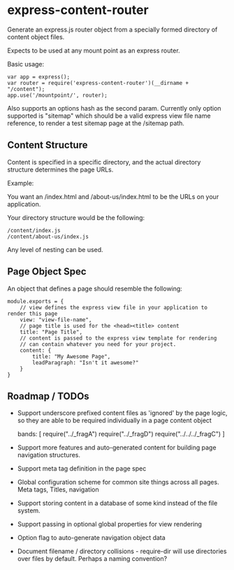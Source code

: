 # express-content-router

Generate an express.js router object from a specially formed directory of content object files.

Expects to be used at any mount point as an express router.

Basic usage:
    
    var app = express();
    var router = require('express-content-router')(__dirname + "/content");
    app.use('/mountpoint/', router);

Also supports an options hash as the second param. Currently only option supported is "sitemap" which should be a valid express view file name reference, to render a test sitemap page at the /sitemap path.

## Content Structure

Content is specified in a specific directory, and the actual directory structure determines the page URLs. 

Example:

You want an /index.html and /about-us/index.html to be the URLs on your application.

Your directory structure would be the following:

    /content/index.js
    /content/about-us/index.js

Any level of nesting can be used.

## Page Object Spec

An object that defines a page should resemble the following:

    module.exports = {
        // view defines the express view file in your application to render this page
        view: "view-file-name",
        // page title is used for the <head><title> content
        title: "Page Title",
        // content is passed to the express view template for rendering
        // can contain whatever you need for your project.
        content: {
            title: "My Awesome Page",
            leadParagraph: "Isn't it awesome?"
        }
    }


## Roadmap / TODOs

* Support underscore prefixed content files as 'ignored' by the page logic, so they are able to be required individually in a page content object

    bands: [
        require("../_fragA")
        require("../_fragD")
        require("../../../_fragC")
    ]

* Support more features and auto-generated content for building page navigation structures.

* Support meta tag definition in the page spec

* Global configuration scheme for common site things across all pages. Meta tags, Titles, navigation

* Support storing content in a database of some kind instead of the file system.

* Support passing in optional global properties for view rendering

* Option flag to auto-generate navigation object data

* Document filename / directory collisions - require-dir will use directories over files by default. Perhaps a naming convention?


